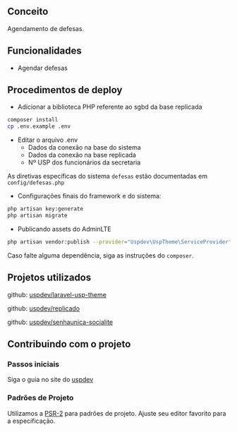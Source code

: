 ## Conceito

Agendamento de defesas.

## Funcionalidades

- Agendar defesas

## Procedimentos de deploy
 
- Adicionar a biblioteca PHP referente ao sgbd da base replicada

```bash
composer install
cp .env.example .env
```
- Editar o arquivo .env
    - Dados da conexão na base do sistema
    - Dados da conexão na base replicada
    - Nº USP dos funcionários da secretaria

As diretivas específicas do sistema `defesas` estão documentadas em `config/defesas.php`

- Configurações finais do framework e do sistema:

```bash
php artisan key:generate
php artisan migrate
```

- Publicando assets do AdminLTE

```bash
php artisan vendor:publish --provider="Uspdev\UspTheme\ServiceProvider" --tag=assets --force
```

Caso falte alguma dependência, siga as instruções do `composer`.

## Projetos utilizados

github: [uspdev/laravel-usp-theme](https://github.com/uspdev/laravel-usp-theme)

github: [uspdev/replicado](https://github.com/uspdev/replicado)

github: [uspdev/senhaunica-socialite](https://github.com/uspdev/senhaunica-socialite)


## Contribuindo com o projeto

### Passos iniciais

Siga o guia no site do [uspdev](https://uspdev.github.io/contribua)

### Padrões de Projeto

Utilizamos a [PSR-2](https://www.php-fig.org/psr/psr-2/) para padrões de projeto. Ajuste seu editor favorito para a especificação.
